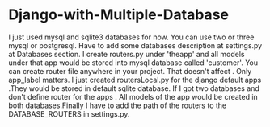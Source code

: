 # Django-with-Multiple-Database

I just used mysql and sqlite3 databases for now. You can use two or three mysql or postgresql. Have to add some databases description at settings.py at Databases section. I create routers.py under 'theapp' and all models under that app would be stored into mysql database called 'customer'. You can create router file anywhere in your project. That doesn't affect . Only app_label matters. I just created routersLocal.py for the django default apps .They would be stored in default sqlite database. If I got two databases and don't define router for the apps . All models of the app would be created in both databases.Finally I have to add the path of the routers to the DATABASE_ROUTERS in settings.py.
